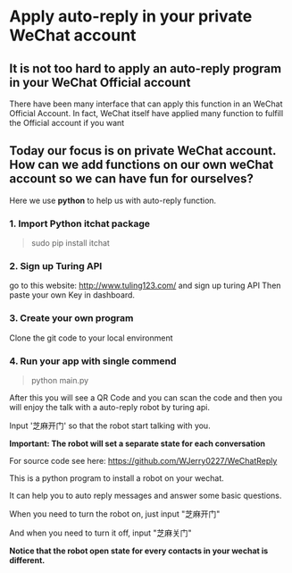 
# Apply auto-reply in your private WeChat account

## It is not too hard to apply an auto-reply program in your WeChat Official account
There have been many interface that can apply this function in an WeChat Official Account. In fact, WeChat itself have applied many function to fulfill the Official account if you want

## Today our focus is on private WeChat account. How can we add functions on our own weChat account so we can have fun for ourselves?

Here we use **python** to help us with auto-reply function.

### 1. Import Python itchat package
> sudo pip install itchat

### 2. Sign up Turing API
go to this website: http://www.tuling123.com/ and sign up turing API
Then paste your own Key in dashboard.

### 3. Create your own program
Clone the git code to your local environment


### 4. Run your app with single commend
> python main.py

After this you will see a QR Code and you can scan the code and then you will enjoy the talk with a auto-reply robot by turing api.

Input '芝麻开门' so that the robot start talking with you.

**Important: The robot will set a separate state for each conversation**

For source code see here:
https://github.com/WJerry0227/WeChatReply

This is a python program to install a robot on your wechat.

It can help you to auto reply messages and answer some basic questions.

When you need to turn the robot on, just input "芝麻开门"

And when you need to turn it off, input "芝麻关门"

**Notice that the robot open state for every contacts in your wechat is different.**

